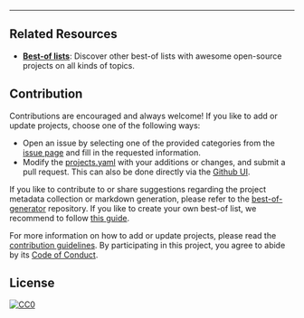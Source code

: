 
---

## Related Resources

- [**Best-of lists**](https://best-of.org): Discover other best-of lists with awesome open-source projects on all kinds of topics.

## Contribution

Contributions are encouraged and always welcome! If you like to add or update projects, choose one of the following ways:

- Open an issue by selecting one of the provided categories from the [issue page](https://github.com/alleniver/My_Deep_Learning_Collection/issues/new/choose) and fill in the requested information.
- Modify the [projects.yaml](https://github.com/alleniver/My_Deep_Learning_Collection/blob/main/projects.yaml) with your additions or changes, and submit a pull request. This can also be done directly via the [Github UI](https://github.com/alleniver/My_Deep_Learning_Collection/edit/main/projects.yaml).

If you like to contribute to or share suggestions regarding the project metadata collection or markdown generation, please refer to the [best-of-generator](https://github.com/best-of-lists/best-of-generator) repository. If you like to create your own best-of list, we recommend to follow [this guide](https://github.com/best-of-lists/best-of/blob/main/create-best-of-list.md).

For more information on how to add or update projects, please read the [contribution guidelines](https://github.com/alleniver/My_Deep_Learning_Collection/blob/main/CONTRIBUTING.md). By participating in this project, you agree to abide by its [Code of Conduct](https://github.com/alleniver/My_Deep_Learning_Collection/blob/main/.github/CODE_OF_CONDUCT.md).

## License

[![CC0](https://mirrors.creativecommons.org/presskit/buttons/88x31/svg/by-sa.svg)](https://creativecommons.org/licenses/by-sa/4.0/)

